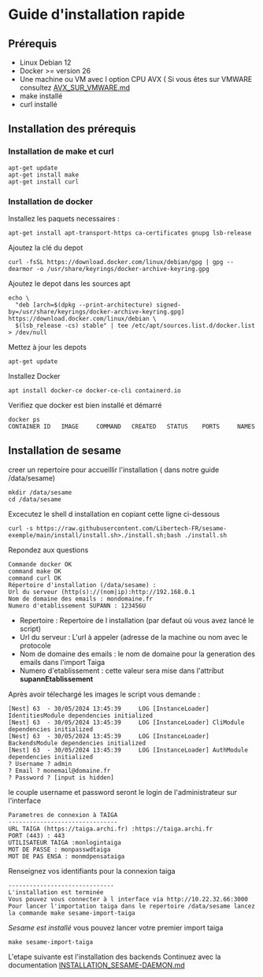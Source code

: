 # Guide d'installation rapide

## Prérequis
* Linux Debian 12 
* Docker >= version 26
* Une machine ou VM avec l option CPU AVX ( Si vous êtes sur VMWARE consultez [AVX_SUR_VMWARE.md](./AVX_SUR_VMWARE.md) 
* make installé
* curl installé

## Installation des prérequis 
### Installation de make et curl
```
apt-get update 
apt-get install make
apt-get install curl
```

### Installation de docker

Installez les paquets necessaires : 

```
apt-get install apt-transport-https ca-certificates gnupg lsb-release 
```
Ajoutez la clé du depot 

```
curl -fsSL https://download.docker.com/linux/debian/gpg | gpg --dearmor -o /usr/share/keyrings/docker-archive-keyring.gpg
```

Ajoutez le depot dans les sources apt

```
echo \
  "deb [arch=$(dpkg --print-architecture) signed-by=/usr/share/keyrings/docker-archive-keyring.gpg] https://download.docker.com/linux/debian \
  $(lsb_release -cs) stable" | tee /etc/apt/sources.list.d/docker.list > /dev/null

```
Mettez à jour les depots 

```
apt-get update
```

Installez Docker 

```
apt install docker-ce docker-ce-cli containerd.io
```

Verifiez que docker est bien installé et démarré

```
docker ps 
CONTAINER ID   IMAGE     COMMAND   CREATED   STATUS    PORTS     NAMES
```


## Installation de sesame



creer un repertoire pour accueillir l'installation ( dans notre guide /data/sesame)

```
mkdir /data/sesame
cd /data/sesame
```
Excecutez le shell d installation en copiant cette ligne ci-dessous
```
curl -s https://raw.githubusercontent.com/Libertech-FR/sesame-exemple/main/install/install.sh>./install.sh;bash ./install.sh
```
Repondez aux questions
 
```
Commande docker OK
command make OK
command curl OK
Répertoire d'installation (/data/sesame) :
Url du serveur (http(s)://(nom|ip):http://192.168.0.1
Nom de domaine des emails : mondomaine.fr
Numero d'etablissement SUPANN : 123456U
```
* Repertoire : Repertoire de l installation (par defaut où vous avez lancé le script)
* Url du serveur : L'url à appeler (adresse de la machine ou nom avec le protocole
* Nom de domaine des emails : le nom de domaine pour la generation des emails dans l'import Taiga
* Numero d'etablissement : cette valeur sera mise dans l'attribut  **supannEtablissement**

Après avoir télechargé les images le script vous demande : 

```
[Nest] 63  - 30/05/2024 13:45:39     LOG [InstanceLoader] IdentitiesModule dependencies initialized
[Nest] 63  - 30/05/2024 13:45:39     LOG [InstanceLoader] CliModule dependencies initialized
[Nest] 63  - 30/05/2024 13:45:39     LOG [InstanceLoader] BackendsModule dependencies initialized
[Nest] 63  - 30/05/2024 13:45:39     LOG [InstanceLoader] AuthModule dependencies initialized
? Username ? admin
? Email ? monemail@domaine.fr
? Password ? [input is hidden] 

```
le couple username et password seront le login de l'administrateur sur l'interface 

```
Parametres de connexion à TAIGA
-------------------------------
URL TAIGA (https://taiga.archi.fr) :https://taiga.archi.fr
PORT (443) : 443
UTILISATEUR TAIGA :monlogintaiga
MOT DE PASSE : monpasswdtaiga
MOT DE PAS ENSA : monmdpensataiga
```
Renseignez vos identifiants pour la connexion taiga

```
------------------------------
L'installation est terminée
Vous pouvez vous connecter à l interface via http://10.22.32.66:3000
Pour lancer l'importation taiga dans le repertoire /data/sesame lancez la commande make sesame-import-taiga
```

*Sesame est installé*
vous pouvez lancer votre premier import taiga 

```
make sesame-import-taiga
```

L'etape suivante est l'installation des backends
Continuez avec la documentation [INSTALLATION_SESAME-DAEMON.md](./INSTALLATION_SESAME-DAEMON.md)



